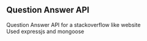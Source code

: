 
## Question Answer API 


 Question Answer API for a stackoverflow like website <br>
 Used expressjs and mongoose
